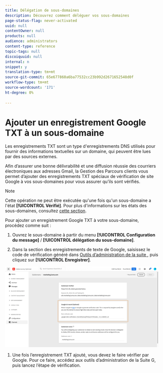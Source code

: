 ```yaml
---
title: Délégation de sous-domaines
description: Découvrez comment déléguer vos sous-domaines
page-status-flag: never-activated
uuid: null
contentOwner: null
products: null
audience: administrators
content-type: reference
topic-tags: null
discoiquuid: null
internal: n
snippet: y
translation-type: tm+mt
source-git-commit: 65e677860a6ba77532cc23b992d2671652548d0f
workflow-type: tm+mt
source-wordcount: '171'
ht-degree: 0%

---
```



# Ajouter un enregistrement Google TXT à un sous-domaine

Les enregistrements TXT sont un type d&#39;enregistrements DNS utilisés pour fournir des informations textuelles sur un domaine, qui peuvent être lues par des sources externes.

Afin d’assurer une bonne délivrabilité et une diffusion réussie des courriers électroniques aux adresses Gmail, la Gestion des Parcours clients vous permet d’ajouter des enregistrements TXT spéciaux de vérification de site Google à vos sous-domaines pour vous assurer qu’ils sont vérifiés.

>[!NOTE]
>
> Cette opération ne peut être exécutée qu&#39;une fois qu&#39;un sous-domaine a l&#39;état **[!UICONTROL Vérifié]**. Pour plus d&#39;informations sur les états des sous-domaines, consultez [cette section](access-subdomains.md).

Pour ajouter un enregistrement Google TXT à votre sous-domaine, procédez comme suit :

1. Ouvrez le sous-domaine à partir du menu **[!UICONTROL Configuration du message]** / **[!UICONTROL délégation du sous-domaine]**.

1. Dans la section des enregistrements de texte de Google, saisissez le code de vérification généré dans [Outils d’administration de la suite ](https://support.google.com/a/answer/183895), puis cliquez sur **[!UICONTROL Enregistrer]**.

![](../assets/subdomain-google-txt.png)

1. Une fois l’enregistrement TXT ajouté, vous devez le faire vérifier par Google. Pour ce faire, accédez aux outils d’administration de la Suite G, puis lancez l’étape de vérification.
